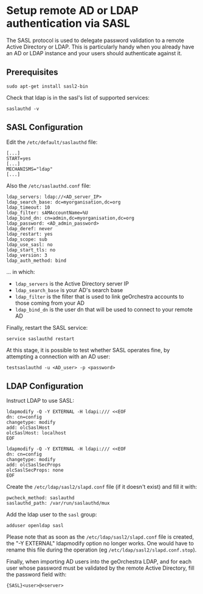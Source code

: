 # Setup remote AD or LDAP authentication via SASL

The SASL protocol is used to delegate password validation to a remote Active Directory or LDAP. 
This is particularly handy when you already have an AD or LDAP instance and your users should authenticate against it.

## Prerequisites

```
sudo apt-get install sasl2-bin
```

Check that ldap is in the sasl's list of supported services:

```
saslauthd -v
```

## SASL Configuration

Edit the ```/etc/default/saslauthd``` file:

```
[...]
START=yes
[...]
MECHANISMS="ldap"
[...]
```

Also the ```/etc/saslauthd.conf``` file:

```
ldap_servers: ldap://<AD_server_IP>
ldap_search_base: dc=myorganisation,dc=org
ldap_timeout: 10
ldap_filter: sAMAccountName=%U
ldap_bind_dn: cn=admin,dc=myorganisation,dc=org
ldap_password: <AD_admin_password>
ldap_deref: never
ldap_restart: yes
ldap_scope: sub
ldap_use_sasl: no
ldap_start_tls: no
ldap_version: 3
ldap_auth_method: bind
```

... in which:
 * ```ldap_servers``` is the Active Directory server IP
 * ```ldap_search_base``` is your AD's search base
 * ```ldap_filter``` is the filter that is used to link geOrchestra accounts to those coming from your AD
 * ```ldap_bind_dn``` is the user dn that will be used to connect to your remote AD


Finally, restart the SASL service: 

```
service saslauthd restart
```

At this stage, it is possible to test whether SASL operates fine, by attempting a connection with an AD user:

```
testsaslauthd -u <AD_user> -p <password>
```

## LDAP Configuration

Instruct LDAP to use SASL:
```
ldapmodify -Q -Y EXTERNAL -H ldapi:/// <<EOF
dn: cn=config
changetype: modify
add: olcSaslHost
olcSaslHost: localhost
EOF

ldapmodify -Q -Y EXTERNAL -H ldapi:/// <<EOF
dn: cn=config
changetype: modify
add: olcSaslSecProps
olcSaslSecProps: none
EOF
```

Create the ```/etc/ldap/sasl2/slapd.conf``` file (if it doesn't exist) and fill it with:
```
pwcheck_method: saslauthd
saslauthd_path: /var/run/saslauthd/mux
```

Add the ldap user to the ```sasl``` group: 
```
adduser openldap sasl
```

Please note that as soon as the ```/etc/ldap/sasl2/slapd.conf``` file is created, the "-Y EXTERNAL" ldapmodify option no longer works. 
One would have to rename this file during the operation (eg ```/etc/ldap/sasl2/slapd.conf.stop```).


Finally, when importing AD users into the geOrchestra LDAP, and for each user whose password must be validated by the remote Active Directory, fill the password field with:
```
{SASL}<user>@<server>
```
